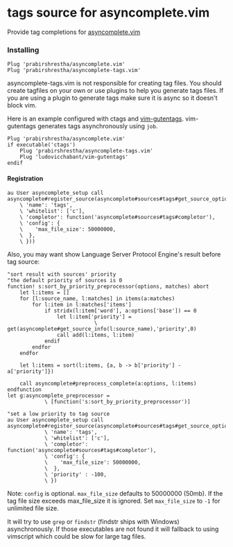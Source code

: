 tags source for asyncomplete.vim
================================

Provide tag completions for [asyncomplete.vim](https://github.com/prabirshrestha/asyncomplete.vim)

### Installing

```viml
Plug 'prabirshrestha/asyncomplete.vim'
Plug 'prabirshrestha/asyncomplete-tags.vim'
```

asyncomplete-tags.vim is not responsible for creating tag files. You should create tagfiles on your own or use plugins to help you generate tags files.
If you are using a plugin to generate tags make sure it is async so it doesn't block vim.

Here is an example configured with ctags and [vim-gutentags](https://github.com/ludovicchabant/vim-gutentags). vim-gutentags generates tags asynchronously using `job`.

```viml
Plug 'prabirshrestha/asyncomplete.vim'
if executable('ctags')
    Plug 'prabirshrestha/asyncomplete-tags.vim'
    Plug 'ludovicchabant/vim-gutentags'
endif
```

#### Registration

```vim
au User asyncomplete_setup call asyncomplete#register_source(asyncomplete#sources#tags#get_source_options({
    \ 'name': 'tags',
    \ 'whitelist': ['c'],
    \ 'completor': function('asyncomplete#sources#tags#completor'),
    \ 'config': {
    \    'max_file_size': 50000000,
    \  },
    \ }))
```

Also, you may want show Language Server Protocol Engine's result before tag source:

```vim
"sort result with sources' priority
"the default priority of sources is 0
function! s:sort_by_priority_preprocessor(options, matches) abort
    let l:items = []
    for [l:source_name, l:matches] in items(a:matches)
        for l:item in l:matches['items']
            if stridx(l:item['word'], a:options['base']) == 0
                let l:item['priority'] =
                            \ get(asyncomplete#get_source_info(l:source_name),'priority',0)
                call add(l:items, l:item)
            endif
        endfor
    endfor

    let l:items = sort(l:items, {a, b -> b['priority'] - a['priority']})

    call asyncomplete#preprocess_complete(a:options, l:items)
endfunction
let g:asyncomplete_preprocessor =
            \ [function('s:sort_by_priority_preprocessor')]

"set a low priority to tag source
au User asyncomplete_setup call asyncomplete#register_source(asyncomplete#sources#tags#get_source_options({
            \ 'name': 'tags',
            \ 'whitelist': ['c'],
            \ 'completor': function('asyncomplete#sources#tags#completor'),
            \ 'config': {
            \    'max_file_size': 50000000,
            \  },
            \ 'priority' : -100, 
            \ })

```

Note: `config` is optional. `max_file_size` defaults to 50000000 (50mb). If the tag file size exceeds max_file_size it is ignored.
Set `max_file_size` to `-1` for unlimited file size.

It will try to use `grep` or `findstr` (findstr ships with Windows) asynchronously.
If those executables are not found it will fallback to using vimscript which could be slow for large tag files.
